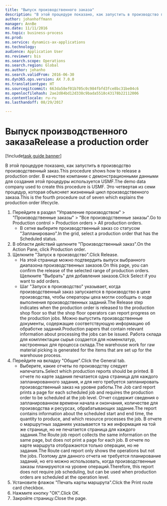 ```yaml
--- 
title: "Выпуск производственного заказа"
description: "В этой процедуре показано, как запустить в производство производственный заказ."
author: johanhoffmann
manager: AnnBe
ms.date: 11/11/2016
ms.topic: business-process
ms.prod: 
ms.service: dynamics-ax-applications
ms.technology: 
audience: Application User
ms.reviewer: bis
ms.search.scope: Operations
ms.search.region: Global
ms.author: johanho
ms.search.validFrom: 2016-06-30
ms.dyn365.ops.version: AX 7.0.0
ms.translationtype: HT
ms.sourcegitcommit: 663da58ef01b705c0c984fbfd3fce8bc31be04c6
ms.openlocfilehash: 2ae2d84bd12d338c9bada5518c43178b22112006
ms.contentlocale: ru-ru
ms.lasthandoff: 08/29/2017

---
```

# <a name="release-a-production-order"></a><span data-ttu-id="d5d42-103">Выпуск производственного заказа</span><span class="sxs-lookup"><span data-stu-id="d5d42-103">Release a production order</span></span>

[!include[task guide banner](../../includes/task-guide-banner.md)]

<span data-ttu-id="d5d42-104">В этой процедуре показано, как запустить в производство производственный заказ.</span><span class="sxs-lookup"><span data-stu-id="d5d42-104">This procedure shows how to release a production order.</span></span> <span data-ttu-id="d5d42-105">В качестве компании с демонстрационными данными для создания этой процедуры используется USMF.</span><span class="sxs-lookup"><span data-stu-id="d5d42-105">The demo data company used to create this procedure is USMF.</span></span> <span data-ttu-id="d5d42-106">Это четвертая из семи процедур, которая объясняет жизненный цикл производственного заказа.</span><span class="sxs-lookup"><span data-stu-id="d5d42-106">This is the fourth procedure out of seven which explains the production order lifecycle.</span></span>

1. <span data-ttu-id="d5d42-107">Перейдите в раздел "Управление производством" > "Производственные заказы" > "Все производственные заказы".</span><span class="sxs-lookup"><span data-stu-id="d5d42-107">Go to Production control > Production orders > All production orders.</span></span>
    * <span data-ttu-id="d5d42-108">В сетке выберите производственный заказ со статусом "Запланировано".</span><span class="sxs-lookup"><span data-stu-id="d5d42-108">In the grid, select a production order that has the Scheduled status.</span></span>  
2. <span data-ttu-id="d5d42-109">В области действий щелкните "Производственный заказ".</span><span class="sxs-lookup"><span data-stu-id="d5d42-109">On the Action Pane, click Production order.</span></span>
3. <span data-ttu-id="d5d42-110">Щелкните "Запуск в производство".</span><span class="sxs-lookup"><span data-stu-id="d5d42-110">Click Release.</span></span>
    * <span data-ttu-id="d5d42-111">На этой странице можно подтвердить выпуск выбранного диапазона производственных заказов.</span><span class="sxs-lookup"><span data-stu-id="d5d42-111">On this page, you can confirm the release of the selected range of production orders.</span></span> <span data-ttu-id="d5d42-112">Щелкните "Выбрать" для добавления заказов.</span><span class="sxs-lookup"><span data-stu-id="d5d42-112">Click Select if you want to add orders.</span></span>  
    * <span data-ttu-id="d5d42-113">Шаг "Запуск в производство" указывает, когда производственный заказ запускается в производство в цехе производства, чтобы операторы цеха могли сообщать о ходе выполнения производственных заданий.</span><span class="sxs-lookup"><span data-stu-id="d5d42-113">The Release step indicates when the production order is released to the production shop floor so that the shop floor operators can report progress on the production jobs.</span></span> <span data-ttu-id="d5d42-114">Можно выпустить производственные документы, содержащие соответствующую информацию об обработке заданий.</span><span class="sxs-lookup"><span data-stu-id="d5d42-114">Production papers that contain relevant information about processing the jobs can be issued.</span></span> <span data-ttu-id="d5d42-115">Работа склада для комплектации сырья создается для номенклатур, настроенных для процесса склада.</span><span class="sxs-lookup"><span data-stu-id="d5d42-115">The warehouse work for raw material picking is generated for the items that are set up for the warehouse process.</span></span>  
4. <span data-ttu-id="d5d42-116">Перейдите на вкладку "Общие".</span><span class="sxs-lookup"><span data-stu-id="d5d42-116">Click the General tab.</span></span>
    * <span data-ttu-id="d5d42-117">Выберите, какие отчеты по производству следует напечатать.</span><span class="sxs-lookup"><span data-stu-id="d5d42-117">Select which production reports should be printed.</span></span> <span data-ttu-id="d5d42-118">В отчете по карте задания печатается одна страница для каждого запланированного задания, и для него требуется запланировать производственный заказ на уровне работы.</span><span class="sxs-lookup"><span data-stu-id="d5d42-118">The Job card report prints a page for each scheduled job and requires the production order to be scheduled at the job level.</span></span> <span data-ttu-id="d5d42-119">Отчет содержит сведения о запланированном времени начала и окончания, количестве для производства и ресурсах, обрабатывающих задание.</span><span class="sxs-lookup"><span data-stu-id="d5d42-119">The report contains information about the scheduled start and end time, the quantity to produce, and which resource processes the job.</span></span> <span data-ttu-id="d5d42-120">В отчете о маршрутных заданиях указывается та же информация на той же странице, но не печатается страница для каждого задания.</span><span class="sxs-lookup"><span data-stu-id="d5d42-120">The Route job report collects the same information on the same page, but does not print a page for each job.</span></span> <span data-ttu-id="d5d42-121">В отчете по карте маршрута отображаются только операции, но не задания.</span><span class="sxs-lookup"><span data-stu-id="d5d42-121">The Route card report only shows the operations but not the jobs.</span></span> <span data-ttu-id="d5d42-122">Поэтому для данного отчета не требуется планирование заданий, но его можно использовать, когда производственные заказы планируются на уровне операций.</span><span class="sxs-lookup"><span data-stu-id="d5d42-122">Therefore, this report does not require job scheduling, but can be used when production orders are scheduled at the operation level.</span></span>  
5. <span data-ttu-id="d5d42-123">Установите флажок "Печать карты маршрута".</span><span class="sxs-lookup"><span data-stu-id="d5d42-123">Click the Print route card checkbox.</span></span>
6. <span data-ttu-id="d5d42-124">Нажмите кнопку "OК".</span><span class="sxs-lookup"><span data-stu-id="d5d42-124">Click OK.</span></span>
7. <span data-ttu-id="d5d42-125">Закройте страницу.</span><span class="sxs-lookup"><span data-stu-id="d5d42-125">Close the page.</span></span>


